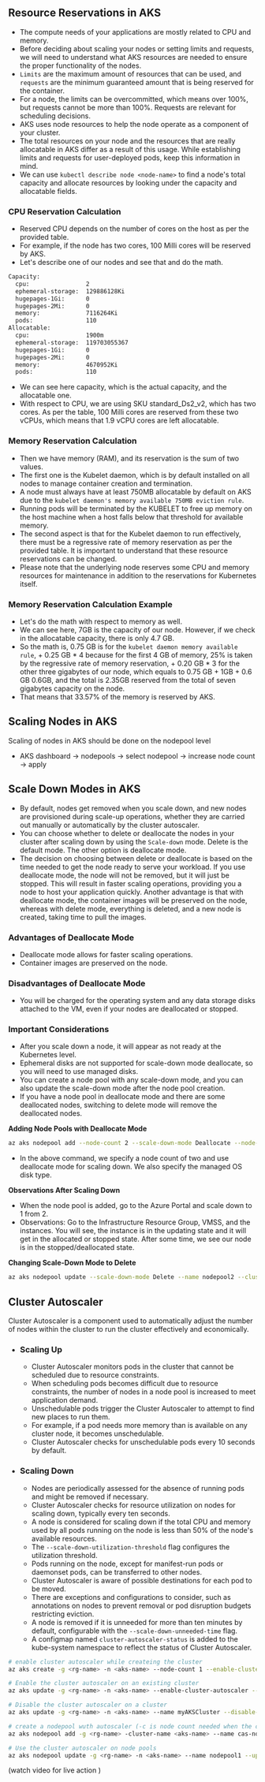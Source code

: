## Resource Reservations in AKS
- The compute needs of your applications are mostly related to CPU and memory.
- Before deciding about scaling your nodes or setting limits and requests, we will need to understand what AKS resources are needed to ensure the proper functionality of the nodes.
- `Limits` are the maximum amount of resources that can be used, and `requests` are the minimum guaranteed amount that is being reserved for the container.
- For a node, the limits can be overcommitted, which means over 100%, but requests cannot be more than 100%. Requests are relevant for scheduling decisions.
- AKS uses node resources to help the node operate as a component of your cluster.
- The total resources on your node and the resources that are really allocatable in AKS differ as a result of this usage. While establishing limits and requests for user-deployed pods, keep this information in mind.
- We can use `kubectl describe node <node-name>` to find a node's total capacity and allocate resources by looking under the capacity and allocatable fields.

### CPU Reservation Calculation

- Reserved CPU depends on the number of cores on the host as per the provided table.
- For example, if the node has two cores, 100 Milli cores will be reserved by AKS.
- Let's describe one of our nodes and see that and do the math.

```bash
Capacity:
  cpu:                2
  ephemeral-storage:  129886128Ki
  hugepages-1Gi:      0
  hugepages-2Mi:      0
  memory:             7116264Ki
  pods:               110
Allocatable:
  cpu:                1900m
  ephemeral-storage:  119703055367
  hugepages-1Gi:      0
  hugepages-2Mi:      0
  memory:             4670952Ki
  pods:               110
```

- We can see here capacity, which is the actual capacity, and the allocatable one.
- With respect to CPU, we are using SKU standard_Ds2_v2, which has two cores. As per the table, 100 Milli cores are reserved from these two vCPUs, which means that 1.9 vCPU cores are left allocatable.

### Memory Reservation Calculation
- Then we have memory (RAM), and its reservation is the sum of two values.
- The first one is the Kubelet daemon, which is by default installed on all nodes to manage container creation and termination.
- A node must always have at least 750MB allocatable by default on AKS due to the `kubelet daemon's memory available 750MB eviction rule`.
- Running pods will be terminated by the KUBELET to free up memory on the host machine when a host falls below that threshold for available memory.
- The second aspect is that for the Kubelet daemon to run effectively, there must be a regressive rate of memory reservation as per the provided table. It is important to understand that these resource reservations can be changed.
- Please note that the underlying node reserves some CPU and memory resources for maintenance in addition to the reservations for Kubernetes itself.
### Memory Reservation Calculation Example
- Let's do the math with respect to memory as well.
- We can see here, 7GB is the capacity of our node. However, if we check in the allocatable capacity, there is only 4.7 GB.
- So the math is, 0.75 GB is for the `kubelet daemon memory available rule`, + 0.25 GB * 4 because for the first 4 GB of memory, 25% is taken by the regressive rate of memory reservation, + 0.20 GB * 3 for the other three gigabytes of our node, which equals to 0.75 GB + 1GB + 0.6 GB 0.6GB, and the total is 2.35GB reserved from the total of seven gigabytes capacity on the node.
- That means that 33.57% of the memory is reserved by AKS.


## Scaling Nodes in AKS
Scaling of nodes in AKS should be done on the nodepool level
- AKS dashboard -> nodepools -> select nodepool -> increase node count -> apply

## Scale Down Modes in AKS
- By default, nodes get removed when you scale down, and new nodes are provisioned during scale-up operations, whether they are carried out manually or automatically by the cluster autoscaler.
- You can choose whether to delete or deallocate the nodes in your cluster after scaling down by using the `Scale-down` mode. Delete is the default mode. The other option is deallocate mode.
- The decision on choosing between delete or deallocate is based on the time needed to get the node ready to serve your workload. If you use deallocate mode, the node will not be removed, but it will just be stopped. This will result in faster scaling operations, providing you a node to host your application quickly. Another advantage is that with deallocate mode, the container images will be preserved on the node, whereas with delete mode, everything is deleted, and a new node is created, taking time to pull the images.

### Advantages of Deallocate Mode

- Deallocate mode allows for faster scaling operations.
- Container images are preserved on the node.

### Disadvantages of Deallocate Mode

- You will be charged for the operating system and any data storage disks attached to the VM, even if your nodes are deallocated or stopped.

### Important Considerations
- After you scale down a node, it will appear as not ready at the Kubernetes level.
- Ephemeral disks are not supported for scale-down mode deallocate, so you will need to use managed disks.
- You can create a node pool with any scale-down mode, and you can also update the scale-down mode after the node pool creation.
- If you have a node pool in deallocate mode and there are some deallocated nodes, switching to delete mode will remove the deallocated nodes.

**Adding Node Pools with Deallocate Mode**
```bash
az aks nodepool add --node-count 2 --scale-down-mode Deallocate --node-osdisk-type Managed --max-pods 10 --name nodepool2 --cluster-name myAKSCluster --resource-group myResourceGroup
```
- In the above command, we specify a node count of two and use deallocate mode for scaling down. We also specify the managed OS disk type.

**Observations After Scaling Down**
- When the node pool is added, go to the Azure Portal and scale down to 1 from 2.
- Observations: Go to the Infrastructure Resource Group, VMSS, and the instances. You will see, the instance is in the updating state and it will get in the allocated or stopped state. After some time, we see our node is in the stopped/deallocated state.

**Changing Scale-Down Mode to Delete**
```bash
az aks nodepool update --scale-down-mode Delete --name nodepool2 --cluster-name myAKSCluster --resource-group myResourceGroup
```

## Cluster Autoscaler
Cluster Autoscaler is a component used to automatically adjust the number of nodes within the cluster to run the cluster effectively and economically.

- ### Scaling Up
  - Cluster Autoscaler monitors pods in the cluster that cannot be scheduled due to resource constraints.
  - When scheduling pods becomes difficult due to resource constraints, the number of nodes in a node pool is increased to meet application demand.
  - Unschedulable pods trigger the Cluster Autoscaler to attempt to find new places to run them.
  - For example, if a pod needs more memory than is available on any cluster node, it becomes unschedulable.
  - Cluster Autoscaler checks for unschedulable pods every 10 seconds by default.

- ### Scaling Down
  - Nodes are periodically assessed for the absence of running pods and might be removed if necessary.
  - Cluster Autoscaler checks for resource utilization on nodes for scaling down, typically every ten seconds.
  - A node is considered for scaling down if the total CPU and memory used by all pods running on the node is less than 50% of the node's available resources.
  - The `--scale-down-utilization-threshold` flag configures the utilization threshold.
  - Pods running on the node, except for manifest-run pods or daemonset pods, can be transferred to other nodes.
  - Cluster Autoscaler is aware of possible destinations for each pod to be moved.
  - There are exceptions and configurations to consider, such as annotations on nodes to prevent removal or pod disruption budgets restricting eviction.
  - A node is removed if it is unneeded for more than ten minutes by default, configurable with the `--scale-down-unneeded-time` flag.
  - A configmap named `cluster-autoscaler-status` is added to the kube-system namespace to reflect the status of Cluster Autoscaler.

```bash
# enable cluster autoscaler while createing the cluster
az aks create -g <rg-name> -n <aks-name> --node-count 1 --enable-cluster-autoscaler --min-count 1 --max-count 3

# Enable the cluster autoscaler on an existing cluster
az aks update -g <rg-name> -n <aks-name> --enable-cluster-autoscaler --min-count 1 --max-count 3

# Disable the cluster autoscaler on a cluster
az aks update -g <rg-name> -n <aks-name> --name myAKSCluster --disable-cluster-autoscaler

# create a nodepool wuth autoscaler (-c is node count needed when the command executes)
az aks nodepool add -g <rg-name> -cluster-name <aks-name> --name cas-nodepool --enable-cluster-autoscaler --min-count 1 --max-count 5 -c 1

# Use the cluster autoscaler on node pools
az aks nodepool update -g <rg-name> -n <aks-name> --name nodepool1 --update-cluster-autoscaler --min-count 1 --max-count 5
```

(watch video for live action )
